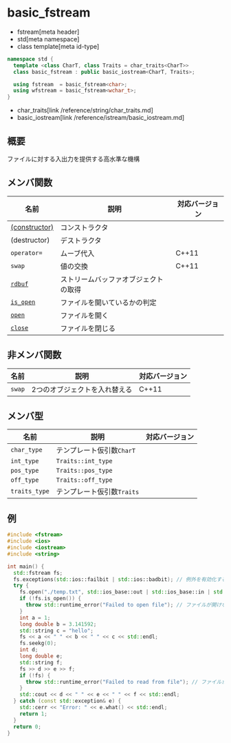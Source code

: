 # basic_fstream
* fstream[meta header]
* std[meta namespace]
* class template[meta id-type]

```cpp
namespace std {
  template <class CharT, class Traits = char_traits<CharT>>
  class basic_fstream : public basic_iostream<CharT, Traits>;

  using fstream  = basic_fstream<char>;
  using wfstream = basic_fstream<wchar_t>;
}
```
* char_traits[link /reference/string/char_traits.md]
* basic_iostream[link /reference/istream/basic_iostream.md]

## 概要
ファイルに対する入出力を提供する高水準な機構

## メンバ関数

| 名前                                             | 説明                                 | 対応バージョン |
|--------------------------------------------------|--------------------------------------|----------------|
| [(constructor)](basic_fstream/op_constructor.md) | コンストラクタ                       | |
| (destructor)                                     | デストラクタ                         | |
| `operator=`                                      | ムーブ代入                           | C++11 |
| `swap`                                           | 値の交換                             | C++11 |
| [`rdbuf`](basic_fstream/rdbuf.md)                | ストリームバッファオブジェクトの取得 | |
| [`is_open`](basic_fstream/is_open.md)            | ファイルを開いているかの判定         | |
| [`open`](basic_fstream/open.md)                  | ファイルを開く                       | |
| [`close`](basic_fstream/close.md)                | ファイルを閉じる                     | |


## 非メンバ関数

| 名前   | 説明                          | 対応バージョン |
|--------|-------------------------------|----------------|
| `swap` | 2つのオブジェクトを入れ替える | C++11 |


## メンバ型

| 名前             | 説明                          | 対応バージョン |
|------------------|-------------------------------|----------------|
| `char_type`      | テンプレート仮引数`CharT`     | |
| `int_type`       | `Traits::int_type`            | |
| `pos_type`       | `Traits::pos_type`            | |
| `off_type`       | `Traits::off_type`            | |
| `traits_type`    | テンプレート仮引数`Traits`    | |

## 例
```cpp example
#include <fstream>
#include <ios>
#include <iostream>
#include <string>

int main() {
  std::fstream fs;
  fs.exceptions(std::ios::failbit | std::ios::badbit); // 例外を有効化する
  try {
    fs.open("./temp.txt", std::ios_base::out | std::ios_base::in | std::ios_base::trunc);
    if (!fs.is_open()) {
      throw std::runtime_error("Failed to open file"); // ファイルが開けなかった場合
    }
    int a = 1;
    long double b = 3.141592;
    std::string c = "hello";
    fs << a << " " << b << " " << c << std::endl;
    fs.seekg(0);
    int d;
    long double e;
    std::string f;
    fs >> d >> e >> f;
    if (!fs) {
      throw std::runtime_error("Failed to read from file"); // ファイルから読み取れなかった場合
    }
    std::cout << d << " " << e << " " << f << std::endl;
  } catch (const std::exception& e) {
    std::cerr << "Error: " << e.what() << std::endl;
    return 1;
  }
  return 0;
}
```